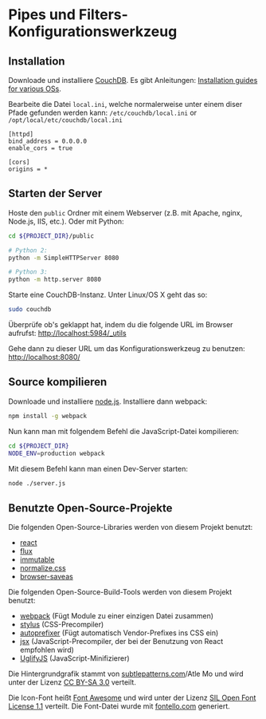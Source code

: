 # Pipes und Filters-Konfigurationswerkzeug

## Installation

Downloade und installiere [CouchDB](http://couchdb.apache.org/). Es gibt Anleitungen: [Installation guides for various OSs](http://docs.couchdb.org/en/latest/install/).

Bearbeite die Datei `local.ini`, welche normalerweise unter einem diser Pfade gefunden werden kann: `/etc/couchdb/local.ini` or `/opt/local/etc/couchdb/local.ini`

```
[httpd]
bind_address = 0.0.0.0
enable_cors = true

[cors]
origins = *
```

## Starten der Server

Hoste den `public` Ordner mit einem Webserver (z.B. mit Apache, nginx, Node.js, IIS, etc.). Oder mit Python:

```bash
cd ${PROJECT_DIR}/public

# Python 2:
python -m SimpleHTTPServer 8080

# Python 3:
python -m http.server 8080
```

Starte eine CouchDB-Instanz. Unter Linux/OS X geht das so:

```bash
sudo couchdb
```

Überprüfe ob's geklappt hat, indem du die folgende URL im Browser aufrufst:
<http://localhost:5984/_utils>

Gehe dann zu dieser URL um das Konfigurationswerkzeug zu benutzen:
<http://localhost:8080/>

## Source kompilieren

Downloade und installiere [node.js](http://nodejs.org/). Installiere dann webpack:

```bash
npm install -g webpack
```

Nun kann man mit folgendem Befehl die JavaScript-Datei kompilieren:

```bash
cd ${PROJECT_DIR}
NODE_ENV=production webpack
```

Mit diesem Befehl kann man einen Dev-Server starten:

```bash
node ./server.js
```


## Benutzte Open-Source-Projekte

Die folgenden Open-Source-Libraries werden von diesem Projekt benutzt:

- [react](http://facebook.github.io/react/)
- [flux](https://github.com/facebook/flux)
- [immutable](https://github.com/facebook/immutable-js)
- [normalize.css](https://github.com/necolas/normalize.css)
- [browser-saveas](https://github.com/eligrey/FileSaver.js)

Die folgenden Open-Source-Build-Tools werden von diesem Projekt benutzt:

- [webpack](https://github.com/webpack/webpack) (Fügt Module zu einer einzigen Datei zusammen)
- [stylus](https://github.com/learnboost/stylus) (CSS-Precompiler)
- [autoprefixer](https://github.com/postcss/autoprefixer) (Fügt automatisch Vendor-Prefixes ins CSS ein)
- [jsx](http://facebook.github.io/react/docs/jsx-in-depth.html)
  (JavaScript-Precompiler, der bei der Benutzung von React empfohlen wird)
- [UglifyJS](https://github.com/mishoo/UglifyJS2) (JavaScript-Minifizierer)

Die Hintergrundgrafik stammt von [subtlepatterns.com](http://subtlepatterns.com/)/Atle Mo und wird unter der Lizenz [CC BY-SA 3.0](http://creativecommons.org/licenses/by-sa/3.0/) verteilt.

Die Icon-Font heißt [Font Awesome](http://fortawesome.github.io/Font-Awesome/) und wird unter der Lizenz [SIL Open Font License 1.1](http://scripts.sil.org/OFL) verteilt. Die Font-Datei wurde mit [fontello.com](http://fontello.com/) generiert.